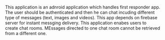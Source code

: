 This application is an adnroid application which handles first responder app. The user should be authenticated and then he can chat incuding different type of messages (text, images and videos). This app depends on firebase server for instant messging delivery. This application enabes users to create chat rooms. MEssages directed to one chat room cannot be retrieved from a different one.
